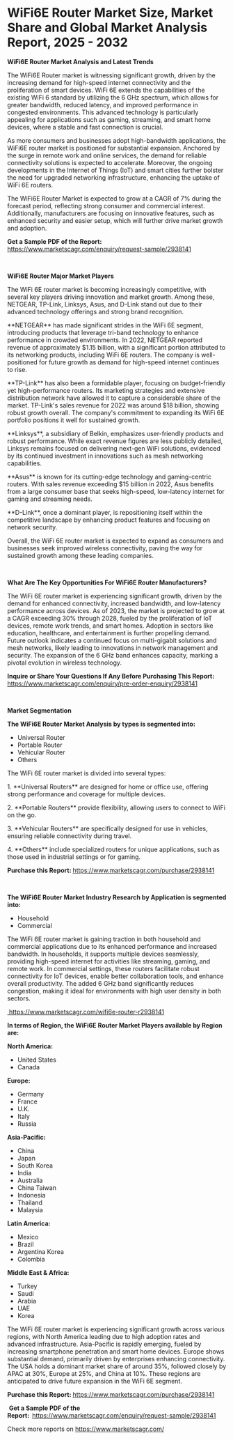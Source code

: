 <p><h1>WiFi6E Router Market Size, Market Share and Global Market Analysis Report, 2025 - 2032</h1></p><p><strong>WiFi6E Router Market Analysis and Latest Trends</strong></p>
<p><p>The WiFi6E Router market is witnessing significant growth, driven by the increasing demand for high-speed internet connectivity and the proliferation of smart devices. WiFi 6E extends the capabilities of the existing WiFi 6 standard by utilizing the 6 GHz spectrum, which allows for greater bandwidth, reduced latency, and improved performance in congested environments. This advanced technology is particularly appealing for applications such as gaming, streaming, and smart home devices, where a stable and fast connection is crucial.</p><p>As more consumers and businesses adopt high-bandwidth applications, the WiFi6E router market is positioned for substantial expansion. Anchored by the surge in remote work and online services, the demand for reliable connectivity solutions is expected to accelerate. Moreover, the ongoing developments in the Internet of Things (IoT) and smart cities further bolster the need for upgraded networking infrastructure, enhancing the uptake of WiFi 6E routers.</p><p>The WiFi6E Router Market is expected to grow at a CAGR of 7% during the forecast period, reflecting strong consumer and commercial interest. Additionally, manufacturers are focusing on innovative features, such as enhanced security and easier setup, which will further drive market growth and adoption.</p></p>
<p><strong>Get a Sample PDF of the Report:&nbsp;</strong> <a href="https://www.marketscagr.com/enquiry/request-sample/2938141?utm_campaign=3533&utm_medium=2&utm_source=Github&utm_content=ia&utm_term=14032025&utm_id=wifi6e-router">https://www.marketscagr.com/enquiry/request-sample/2938141</a></p>
<p>&nbsp;</p>
<p><strong>WiFi6E Router Major Market Players</strong></p>
<p><p>The WiFi 6E router market is becoming increasingly competitive, with several key players driving innovation and market growth. Among these, NETGEAR, TP-Link, Linksys, Asus, and D-Link stand out due to their advanced technology offerings and strong brand recognition.</p><p>**NETGEAR** has made significant strides in the WiFi 6E segment, introducing products that leverage tri-band technology to enhance performance in crowded environments. In 2022, NETGEAR reported revenue of approximately $1.15 billion, with a significant portion attributed to its networking products, including WiFi 6E routers. The company is well-positioned for future growth as demand for high-speed internet continues to rise.</p><p>**TP-Link** has also been a formidable player, focusing on budget-friendly yet high-performance routers. Its marketing strategies and extensive distribution network have allowed it to capture a considerable share of the market. TP-Link's sales revenue for 2022 was around $18 billion, showing robust growth overall. The company's commitment to expanding its WiFi 6E portfolio positions it well for sustained growth.</p><p>**Linksys**, a subsidiary of Belkin, emphasizes user-friendly products and robust performance. While exact revenue figures are less publicly detailed, Linksys remains focused on delivering next-gen WiFi solutions, evidenced by its continued investment in innovations such as mesh networking capabilities.</p><p>**Asus** is known for its cutting-edge technology and gaming-centric routers. With sales revenue exceeding $15 billion in 2022, Asus benefits from a large consumer base that seeks high-speed, low-latency internet for gaming and streaming needs.</p><p>**D-Link**, once a dominant player, is repositioning itself within the competitive landscape by enhancing product features and focusing on network security. </p><p>Overall, the WiFi 6E router market is expected to expand as consumers and businesses seek improved wireless connectivity, paving the way for sustained growth among these leading companies.</p></p>
<p>&nbsp;</p>
<p><strong>What Are The Key Opportunities For WiFi6E Router Manufacturers?</strong></p>
<p><p>The WiFi 6E router market is experiencing significant growth, driven by the demand for enhanced connectivity, increased bandwidth, and low-latency performance across devices. As of 2023, the market is projected to grow at a CAGR exceeding 30% through 2028, fueled by the proliferation of IoT devices, remote work trends, and smart homes. Adoption in sectors like education, healthcare, and entertainment is further propelling demand. Future outlook indicates a continued focus on multi-gigabit solutions and mesh networks, likely leading to innovations in network management and security. The expansion of the 6 GHz band enhances capacity, marking a pivotal evolution in wireless technology.</p></p>
<p><strong>Inquire or Share Your Questions If Any Before Purchasing This Report:</strong> <a href="https://www.marketscagr.com/enquiry/pre-order-enquiry/2938141?utm_campaign=3533&utm_medium=2&utm_source=Github&utm_content=ia&utm_term=14032025&utm_id=wifi6e-router">https://www.marketscagr.com/enquiry/pre-order-enquiry/2938141</a></p>
<p>&nbsp;</p>
<p><strong>Market Segmentation</strong></p>
<p><strong>The WiFi6E Router Market Analysis by types is segmented into:</strong></p>
<p><ul><li>Universal Router</li><li>Portable Router</li><li>Vehicular Router</li><li>Others</li></ul></p>
<p><p>The WiFi 6E router market is divided into several types: </p><p>1. **Universal Routers** are designed for home or office use, offering strong performance and coverage for multiple devices. </p><p>2. **Portable Routers** provide flexibility, allowing users to connect to WiFi on the go. </p><p>3. **Vehicular Routers** are specifically designed for use in vehicles, ensuring reliable connectivity during travel. </p><p>4. **Others** include specialized routers for unique applications, such as those used in industrial settings or for gaming.</p></p>
<p><strong>Purchase this Report:&nbsp;</strong><a href="https://www.marketscagr.com/purchase/2938141?utm_campaign=3533&utm_medium=2&utm_source=Github&utm_content=ia&utm_term=14032025&utm_id=wifi6e-router">https://www.marketscagr.com/purchase/2938141</a></p>
<p>&nbsp;</p>
<p><strong>The WiFi6E Router Market Industry Research by Application is segmented into:</strong></p>
<p><ul><li>Household</li><li>Commercial</li></ul></p>
<p><p>The WiFi 6E router market is gaining traction in both household and commercial applications due to its enhanced performance and increased bandwidth. In households, it supports multiple devices seamlessly, providing high-speed internet for activities like streaming, gaming, and remote work. In commercial settings, these routers facilitate robust connectivity for IoT devices, enable better collaboration tools, and enhance overall productivity. The added 6 GHz band significantly reduces congestion, making it ideal for environments with high user density in both sectors.</p></p>
<p><a href="https://www.marketscagr.com/wifi6e-router-r2938141?utm_campaign=3533&utm_medium=2&utm_source=Github&utm_content=ia&utm_term=14032025&utm_id=wifi6e-router">&nbsp;https://www.marketscagr.com/wifi6e-router-r2938141</a></p>
<p><strong>In terms of Region, the WiFi6E Router Market Players available by Region are:</strong></p>
<p>
    <p> <strong> North America: </strong>
        <ul>
            <li>United States</li>
            <li>Canada</li>
        </ul>
        </p> 
    <p> <strong> Europe: </strong>
        <ul>
            <li>Germany</li>
            <li>France</li>
            <li>U.K.</li>
            <li>Italy</li>
            <li>Russia</li>
        </ul>
        </p> 
    <p> <strong> Asia-Pacific: </strong>
        <ul>
            <li>China</li>
            <li>Japan</li>
            <li>South Korea</li>
            <li>India</li>
            <li>Australia</li>
            <li>China Taiwan</li>
            <li>Indonesia</li>
            <li>Thailand</li>
            <li>Malaysia</li>
        </ul>
        </p> 
    <p> <strong> Latin America: </strong>
        <ul>
            <li>Mexico</li>
            <li>Brazil</li>
            <li>Argentina Korea</li>
            <li>Colombia</li>
        </ul>
        </p> 
    <p> <strong> Middle East & Africa: </strong>
        <ul>
            <li>Turkey</li>
            <li>Saudi</li>
            <li>Arabia</li>
            <li>UAE</li>
            <li>Korea</li>
        </ul>
    </p>
    </p>
<p><p>The WiFi 6E router market is experiencing significant growth across various regions, with North America leading due to high adoption rates and advanced infrastructure. Asia-Pacific is rapidly emerging, fueled by increasing smartphone penetration and smart home devices. Europe shows substantial demand, primarily driven by enterprises enhancing connectivity. The USA holds a dominant market share of around 35%, followed closely by APAC at 30%, Europe at 25%, and China at 10%. These regions are anticipated to drive future expansion in the WiFi 6E segment.</p></p>
<p><strong>Purchase this Report: </strong><a href="https://www.marketscagr.com/purchase/2938141?utm_campaign=3533&utm_medium=2&utm_source=Github&utm_content=ia&utm_term=14032025&utm_id=wifi6e-router">https://www.marketscagr.com/purchase/2938141</a></p>
<p>&nbsp;<strong>Get a Sample PDF of the Report:&nbsp;&nbsp;</strong><a href="https://www.marketscagr.com/enquiry/request-sample/2938141?utm_campaign=3533&utm_medium=2&utm_source=Github&utm_content=ia&utm_term=14032025&utm_id=wifi6e-router">https://www.marketscagr.com/enquiry/request-sample/2938141</a></p>
<p><strong></strong></p>
<p>Check more reports on <a href="https://www.marketscagr.com/?utm_campaign=3533&utm_medium=2&utm_source=Github&utm_content=ia&utm_term=14032025&utm_id=wifi6e-router">https://www.marketscagr.com/</a></p>